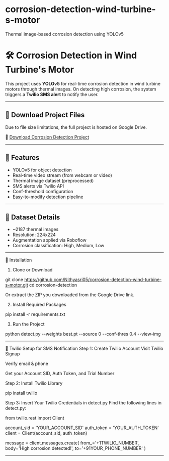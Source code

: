 # corrosion-detection-wind-turbine-s-motor
Thermal image-based corrosion detection using YOLOv5

# 🛠️ Corrosion Detection in Wind Turbine's Motor

This project uses **YOLOv5** for real-time corrosion detection in wind turbine motors through thermal images. On detecting high corrosion, the system triggers a **Twilio SMS alert** to notify the user.

---

## 📁 Download Project Files

Due to file size limitations, the full project is hosted on Google Drive.

🔗 [Download Corrosion Detection Project](https://drive.google.com/file/d/1dRSazutQMpAZNlan2v3Gv8AoCl-tZdiW/view?usp=sharing
)

---

## 🚀 Features

- YOLOv5 for object detection
- Real-time video stream (from webcam or video)
- Thermal image dataset (preprocessed)
- SMS alerts via Twilio API
- Conf-threshold configuration
- Easy-to-modify detection pipeline

---

## 🧪 Dataset Details

- ~2187 thermal images
- Resolution: 224x224
- Augmentation applied via Roboflow
- Corrosion classification: High, Medium, Low

---

🧰 Installation
1. Clone or Download

git clone https://github.com/Nithyasri05/corrosion-detection-wind-turbine-s-motor.git
cd corrosion-detection

Or extract the ZIP you downloaded from the Google Drive link.

2. Install Required Packages

pip install -r requirements.txt

3. Run the Project

python detect.py --weights best.pt --source 0 --conf-thres 0.4 --view-img

--------------------------------------------------------------------------------------------------------------------
📲 Twilio Setup for SMS Notification
Step 1: Create Twilio Account
Visit Twilio Signup

Verify email & phone

Get your Account SID, Auth Token, and Trial Number

Step 2: Install Twilio Library

pip install twilio

Step 3: Insert Your Twilio Credentials in detect.py
Find the following lines in detect.py:

from twilio.rest import Client

account_sid = 'YOUR_ACCOUNT_SID'
auth_token = 'YOUR_AUTH_TOKEN'
client = Client(account_sid, auth_token)

message = client.messages.create(
    from_='+1TWILIO_NUMBER',
    body='High corrosion detected!',
    to='+91YOUR_PHONE_NUMBER'
)

-----

